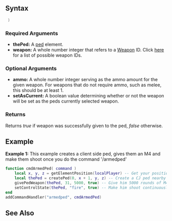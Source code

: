 Syntax
------

``` lua
 )
```

### Required Arguments

-   **thePed:** A [ped](/docs/ped.md "wikilink") element.
-   **weapon:** A whole number integer that refers to a [Weapon](/docs/weapon.md "wikilink") ID. Click [here](/docs/weapon.md "wikilink") for a list of possible weapon IDs.

### Optional Arguments

-   **ammo:** A whole number integer serving as the ammo amount for the given weapon. For weapons that do not require ammo, such as melee, this should be at least 1.
-   **setAsCurrent:** A boolean value determining whether or not the weapon will be set as the peds currently selected weapon.

### Returns

Returns *true* if weapon was successfully given to the ped, *false* otherwise.

Example
-------

**Example 1:** This example creates a client side ped, gives them an M4 and make them shoot once you do the command '/armedped'

``` lua
function cmdArmedPed( command )
    local x, y, z = getElementPosition(localPlayer) -- Get your position
    local thePed = createPed(0, x + 1, y, z) -- Create a CJ ped nearby
    givePedWeapon(thePed, 31, 5000, true) -- Give him 5000 rounds of M4
    setControlState(thePed, "fire", true) -- Make him shoot continuously
end
addCommandHandler("armedped", cmdArmedPed)
```

See Also
--------
